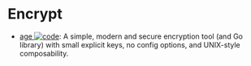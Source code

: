 # Encrypt

- [age ![code](https://ng-tech.icu/assets/code.svg)](https://github.com/FiloSottile/age): A simple, modern and secure encryption tool (and Go library) with small explicit keys, no config options, and UNIX-style composability.
